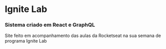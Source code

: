 # Ignite Lab
### Sistema criado em React e GraphQL

Site feito em acompanhamento das aulas da Rocketseat na sua semana de programa Ignite Lab
